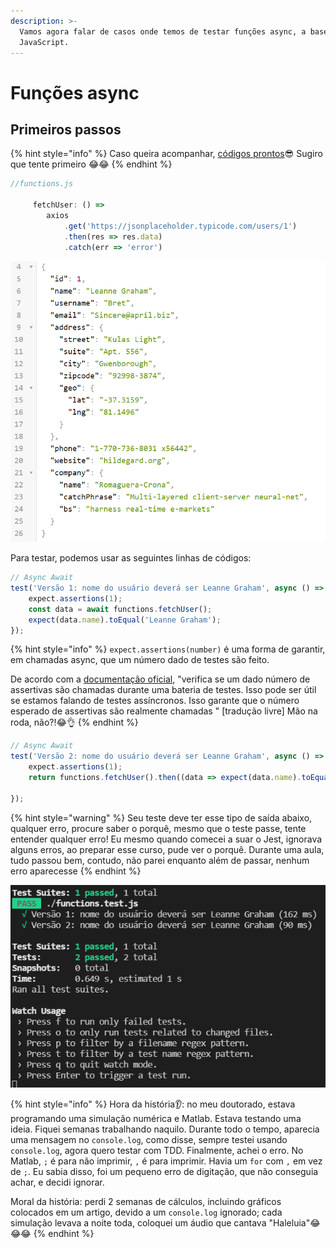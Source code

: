 ```yaml
---
description: >-
  Vamos agora falar de casos onde temos de testar funções async, a base do
  JavaScript.
---
```


# Funções async

## Primeiros passos 

{% hint style="info" %}
Caso queira acompanhar, [códigos prontos](https://github.com/JorgeGuerraPires/curso-mongoose/tree/module_jest\_2)😎 Sugiro que tente primeiro 😂😂
{% endhint %}

```javascript
//functions.js

     fetchUser: () =>
        axios
            .get('https://jsonplaceholder.typicode.com/users/1')
            .then(res => res.data)
            .catch(err => 'error')

```

![Resultado de se colocar https://jsonplaceholder.typicode.com/users/1 no navegador](<../.gitbook/assets/image 1.png>)

Para testar, podemos usar as seguintes linhas de códigos:

```javascript
// Async Await
test('Versão 1: nome do usuário deverá ser Leanne Graham', async () => {
    expect.assertions(1);
    const data = await functions.fetchUser();
    expect(data.name).toEqual('Leanne Graham');
});

```

{% hint style="info" %}
`expect.assertions(number)` é uma forma de garantir, em chamadas async, que um número dado de testes são feito.

De acordo com a [documentação oficial](https://jestjs.io/docs/expect#expectassertionsnumber),  "verifica se um dado número de assertivas são chamadas durante uma bateria de testes. Isso pode ser útil se estamos falando de testes assíncronos. Isso garante que o número esperado de assertivas são realmente chamadas " \[tradução livre] Mão na roda, não?!😂👌
{% endhint %}

```javascript
// Async Await
test('Versão 2: nome do usuário deverá ser Leanne Graham', async () => {
    expect.assertions(1);
    return functions.fetchUser().then((data => expect(data.name).toEqual('Leanne Graham')));

});

```

{% hint style="warning" %}
Seu teste deve ter esse tipo de saída abaixo, qualquer erro, procure saber o porquê, mesmo que o teste passe, tente entender qualquer erro! Eu mesmo quando comecei a suar o Jest, ignorava alguns erros, ao preparar esse curso, pude ver o porquê. Durante uma aula, tudo passou bem, contudo, não parei enquanto além de passar, nenhum erro aparecesse
{% endhint %}

![Seu teste deve ter esse tipo de saída](<../.gitbook/assets/image 2.png>)

{% hint style="info" %}
Hora da história👂:  no meu doutorado, estava programando uma simulação numérica e Matlab. Estava testando uma ideia. Fiquei semanas trabalhando naquilo. Durante todo o tempo, aparecia uma mensagem no `console.log`, como disse, sempre testei usando `console.log`, agora quero testar com TDD. Finalmente, achei o erro. No Matlab, `;` é para não imprimir, `,` é para imprimir. Havia um `for` com `,` em vez de `;`.  Eu sabia disso, foi um pequeno erro de digitação, que não conseguia achar, e decidi ignorar. 

Moral da história: perdi 2 semanas de cálculos, incluindo gráficos colocados em um artigo, devido a um `console.log` ignorado; cada simulação levava a noite toda, coloquei um áudio que cantava "Haleluia"😂😂😂
{% endhint %}
